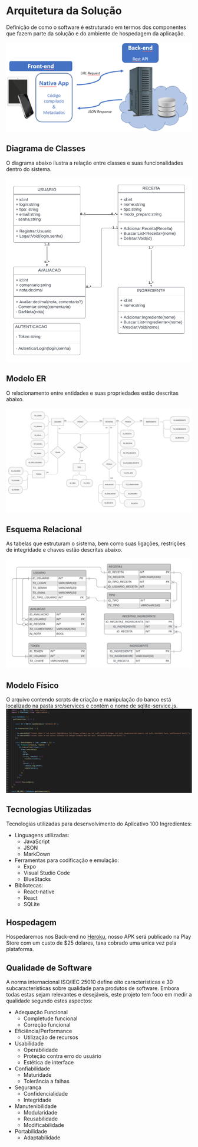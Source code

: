 # Arquitetura da Solução

Definição de como o software é estruturado em termos dos componentes que fazem parte da solução e do ambiente de hospedagem da aplicação.

![Arquitetura da Solução](img/02-mob-arch.png)

## Diagrama de Classes

O diagrama abaixo ilustra a relação entre classes e suas funcionalidades dentro do sistema.

![Diagrama de Classes](img/diagrama_classes.png)

## Modelo ER

O relacionamento entre entidades e suas propriedades estão descritas abaixo.

![Modelo ER](img/modelo_er.png)

## Esquema Relacional

As tabelas que estruturam o sistema, bem como suas ligações, restrições de integridade e chaves estão descritas abaixo.

![Esquema Relacional](img/esquema_relacional.png)


## Modelo Físico

O arquivo contendo scrpts de criação e manipulação do banco está localizado na pasta src/services e contém o nome de sqlite-service.js.
![Esquema Relacional](img/DocsImg/SQLite.png) 



## Tecnologias Utilizadas

Tecnologias utilizadas para desenvolvimento do Aplicativo 100 Ingredientes:

- Linguagens utilizadas:
    - JavaScript
    - JSON
    - MarkDown
- Ferramentas para codificação e emulação:
    - Expo 
    - Visual Studio Code 
    - BlueStacks
- Bibliotecas:
    - React-native
    - React
    - SQLite
    



## Hospedagem

Hospedaremos nos Back-end no 
 [ Heroku](http://pythonclub.com.br/publicando-seu-hello-world-no-heroku.html), nosso APK será publicado na Play Store com um custo de $25 dolares, taxa cobrado uma unica vez pela plataforma. 


## Qualidade de Software

 A norma internacional ISO/IEC 25010 define oito características e 30 subcaracterísticas sobre qualidade para produtos de software. Embora todas estas sejam relevantes e desejáveis, este projeto tem foco em medir a qualidade segundo estes aspectos:

- Adequação Funcional
    - Completude funcional
    - Correção funcional
- Eficiência/Performance
    - Utilização de recursos
- Usabilidade
    - Operabilidade
    - Proteção contra erro do usuário
    - Estética de interface
- Confiabilidade
    - Maturidade
    - Tolerância a falhas
- Segurança
    - Confidencialidade
    - Integridade
- Manutenibilidade
    - Modularidade
    - Reusabilidade
    - Modificabilidade
- Portabilidade
    - Adaptabilidade